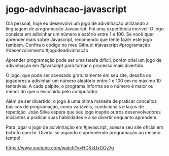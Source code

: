 # jogo-advinhacao-javascript

Olá pessoal, hoje eu desenvolvi um jogo de adivinhação utilizando a linguagem de programação Javascript. Foi uma experiência incrível! O jogo consiste em adivinhar um número aleatório entre 1 e 100. Se você quer aprender mais sobre Javascript, recomendo que tente fazer este jogo também. Confira o código no meu Github! #javascript #programação #desenvolvimento #jogodeadivinhação

Aprender programação pode ser uma tarefa difícil, porém criei um jogo de adivinhação em #javascript para tornar o processo mais divertido.

O jogo, que pode ser acessado gratuitamente em seu site, desafia os jogadores a adivinhar um número aleatório entre 1 e 100 em no máximo 10 tentativas. A cada palpite, o programa informa se o número é maior ou menor do que o escolhido pelo computador.

Além de ser divertido, o jogo é uma ótima maneira de praticar conceitos básicos de programação, como variáveis, condicionais e laços de repetição. João Silva espera que seu jogo inspire outros desenvolvedores iniciantes a praticar suas habilidades e a se divertir enquanto aprendem.

Para jogar o jogo de adivinhação em #javascript, acesse seu site oficial em bcbrito.com.br. Divirta-se jogando e aprendendo programação ao mesmo tempo!

https://www.youtube.com/watch?v=HDKkUxGGy7g